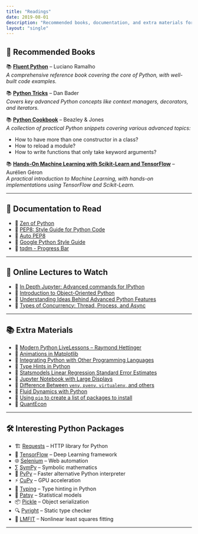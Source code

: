 ```yaml
---
title: "Readings"
date: 2019-08-01
description: "Recommended books, documentation, and extra materials for Python in Economics."
layout: "single"
---
```


## 📖 Recommended Books

📚 [**Fluent Python**](https://amzn.to/2LR6K31) – Luciano Ramalho  
*A comprehensive reference book covering the core of Python, with well-built code examples.*

📚 [**Python Tricks**](https://amzn.to/2XzOr9p) – Dan Bader  
*Covers key advanced Python concepts like context managers, decorators, and iterators.*

📚 [**Python Cookbook**](https://amzn.to/2YGZ1YF) – Beazley & Jones  
*A collection of practical Python snippets covering various advanced topics:*
- How to have more than one constructor in a class?
- How to reload a module?
- How to write functions that only take keyword arguments?

📚 [**Hands-On Machine Learning with Scikit-Learn and TensorFlow**](https://amzn.to/2XE15V6) – Aurélien Géron  
*A practical introduction to Machine Learning, with hands-on implementations using TensorFlow and Scikit-Learn.*

---

## 📜 **Documentation to Read**
- 📜 [Zen of Python](https://legacy.python.org/dev/peps/pep-0020/)
- 📜 [PEP8: Style Guide for Python Code](https://www.python.org/dev/peps/pep-0008/)
- 📜 [Auto PEP8](https://pypi.org/project/autopep8/)
- 📜 [Google Python Style Guide](https://github.com/google/styleguide/blob/gh-pages/pyguide.md#google-python-style-guide)
- 📜 [tqdm - Progress Bar](https://github.com/tqdm/tqdm)

---

## 🎥 **Online Lectures to Watch**
- 🎥 [In Depth Jupyter: Advanced commands for IPython](https://www.youtube.com/watch?v=hgiNlxUN2V0&list=PLPbTDk1hBo3xof51R8pk3kP1BVBuMYP9c&index=10)
- 🎥 [Introduction to Object-Oriented Python](https://www.youtube.com/watch?v=mUu_4k6a5-I&list=PLPbTDk1hBo3xof51R8pk3kP1BVBuMYP9c&index=15)
- 🎥 [Understanding Ideas Behind Advanced Python Features](https://www.youtube.com/watch?v=cKPlPJyQrt4&t=8s)
- 🎥 [Types of Concurrency: Thread, Process, and Async](https://www.youtube.com/watch?v=9zinZmE3Ogk)

---

## 📚 **Extra Materials**
- 📖 [Modern Python LiveLessons – Raymond Hettinger](https://www.oreilly.com/library/view/modern-python-livelessons/9780134743400/)
- 📖 [Animations in Matplotlib](https://towardsdatascience.com/animations-with-matplotlib-d96375c5442c)
- 📖 [Integrating Python with Other Programming Languages](https://wiki.python.org/moin/IntegratingPythonWithOtherLanguages)
- 📖 [Type Hints in Python](https://www.bernat.tech/the-state-of-type-hints-in-python/)
- 📖 [Statsmodels Linear Regression Standard Error Estimates](http://www.statsmodels.org/devel/_modules/statsmodels/regression/linear_model.html#RegressionResults.cov_HC1)
- 📖 [Jupyter Notebook with Large Displays](https://stackoverflow.com/a/35342269/1445572)
- 📖 [Difference Between `venv`, `pyenv`, `virtualenv`, and others](https://stackoverflow.com/questions/41573587/what-is-the-difference-between-venv-pyvenv-pyenv-virtualenv-virtualenvwrappe)
- 📖 [Fluid Dynamics with Python](https://github.com/barbagroup/CFDPython)
- 📖 [Using `pip` to create a list of packages to install](https://pip.readthedocs.io/en/latest/user_guide/#requirements-files)
- 📖 [QuantEcon](https://lectures.quantecon.org/py/)

---

## 🛠 **Interesting Python Packages**
- 🏗 [Requests](https://2.python-requests.org) – HTTP library for Python  
- 🤖 [TensorFlow](https://www.tensorflow.org) – Deep Learning framework  
- 🌐 [Selenium](https://selenium-python.readthedocs.io) – Web automation  
- ∑ [SymPy](https://www.sympy.org/en/index.html) – Symbolic mathematics  
- 🚀 [PyPy](https://pypy.org) – Faster alternative Python interpreter  
- ⚡ [CuPy](https://cupy.chainer.org/#hero) – GPU acceleration  
- 🔡 [Typing](https://docs.python.org/3/library/typing.html) – Type hinting in Python  
- 🧩 [Patsy](https://patsy.readthedocs.io/en/latest/overview.html) – Statistical models  
- 📦 [Pickle](https://docs.python.org/3/library/pickle.html) – Object serialization  
- 🔍 [Pyright](https://github.com/Microsoft/pyright?ref=stackshare) – Static type checker  
- 📏 [LMFIT](https://lmfit.github.io/lmfit-py/) – Nonlinear least squares fitting  

---

